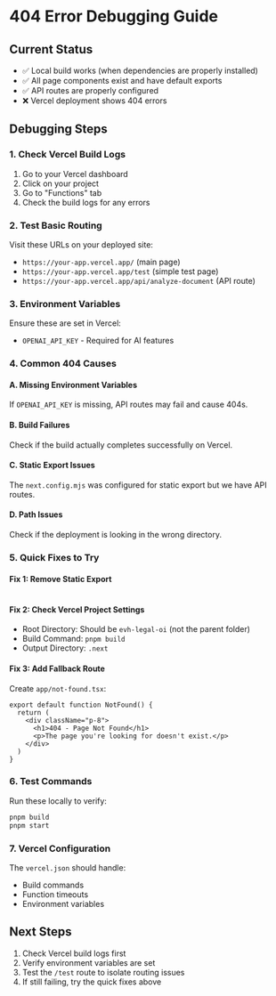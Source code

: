 # 404 Error Debugging Guide

## Current Status
- ✅ Local build works (when dependencies are properly installed)
- ✅ All page components exist and have default exports
- ✅ API routes are properly configured
- ❌ Vercel deployment shows 404 errors

## Debugging Steps

### 1. Check Vercel Build Logs
1. Go to your Vercel dashboard
2. Click on your project
3. Go to "Functions" tab
4. Check the build logs for any errors

### 2. Test Basic Routing
Visit these URLs on your deployed site:
- `https://your-app.vercel.app/` (main page)
- `https://your-app.vercel.app/test` (simple test page)
- `https://your-app.vercel.app/api/analyze-document` (API route)

### 3. Environment Variables
Ensure these are set in Vercel:
- `OPENAI_API_KEY` - Required for AI features

### 4. Common 404 Causes

#### A. Missing Environment Variables
If `OPENAI_API_KEY` is missing, API routes may fail and cause 404s.

#### B. Build Failures
Check if the build actually completes successfully on Vercel.

#### C. Static Export Issues
The `next.config.mjs` was configured for static export but we have API routes.

#### D. Path Issues
Check if the deployment is looking in the wrong directory.

### 5. Quick Fixes to Try

#### Fix 1: Remove Static Export
```javascript
```

#### Fix 2: Check Vercel Project Settings
- Root Directory: Should be `evh-legal-oi` (not the parent folder)
- Build Command: `pnpm build`
- Output Directory: `.next`

#### Fix 3: Add Fallback Route
Create `app/not-found.tsx`:
```tsx
export default function NotFound() {
  return (
    <div className="p-8">
      <h1>404 - Page Not Found</h1>
      <p>The page you're looking for doesn't exist.</p>
    </div>
  )
}
```

### 6. Test Commands
Run these locally to verify:
```bash
pnpm build
pnpm start
```

### 7. Vercel Configuration
The `vercel.json` should handle:
- Build commands
- Function timeouts
- Environment variables

## Next Steps
1. Check Vercel build logs first
2. Verify environment variables are set
3. Test the `/test` route to isolate routing issues
4. If still failing, try the quick fixes above
